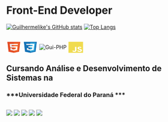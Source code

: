 # Front-End Developer
[![Guilhermelike's GitHub stats](https://github-readme-stats.vercel.app/api?username=guilhermelike&count_private=true&show_icons=true&theme=midnight-purple)](https://github.com/guilhermelike/github-readme-stats)
[![Top Langs](https://github-readme-stats.vercel.app/api/top-langs/?username=guilhermelike&theme=midnight-purple)](https://github.com/guilhermelike/github-readme-stats)
<div style="display: inline_block"><br>
  <img align="center" alt="Gui-HTML" height="30" width="40" src="https://raw.githubusercontent.com/devicons/devicon/master/icons/html5/html5-original.svg">
  <img align="center" alt="Gui-CSS" height="30" width="40" src="https://raw.githubusercontent.com/devicons/devicon/master/icons/css3/css3-original.svg">
  <img align="center" alt="Gui-PHP" height="30" width="40" src="https://cdn.jsdelivr.net/gh/devicons/devicon/icons/php/php-original.svg" />
  <img align="center" alt="Gui-Js" height="30" width="40" src="https://raw.githubusercontent.com/devicons/devicon/master/icons/javascript/javascript-plain.svg">
          
</div>

##  Cursando Análise e Desenvolvimento de Sistemas na
###   ***Universidade Federal do Paraná ***

  ##
 
<div> 
  <a href="https://instagram.com/guilhermelike" target="_blank"><img src="https://img.shields.io/badge/-Instagram-%23E4405F?style=for-the-badge&logo=instagram&logoColor=white" target="_blank"></a>
  <a href = "mailto:gfbatista1gmail.com"><img src="https://img.shields.io/badge/-Gmail-%23333?style=for-the-badge&logo=gmail&logoColor=white" target="_blank"></a>
  <a href="[https://www.linkedin.com/in/guilherme-franco-batista-878277219/]" target="_blank"><img src="https://img.shields.io/badge/-LinkedIn-%230077B5?style=for-the-badge&logo=linkedin&logoColor=white" target="_blank"></a> 
  <a href = "https://open.spotify.com/user/pbaaad0sh4s76v8dimb25guwm"> <img src="https://img.shields.io/badge/Spotify-1ED760?&style=for-the-badge&logo=spotify&logoColor=white" target="_blanck"></a>
  <a href = "https://steamcommunity.com/id/ixquilocs/"> <img src="(https://img.shields.io/badge/Steam-000000?style=for-the-badge&logo=steam&logoColor=white)" target="_blanck"></a>
  
</div>
